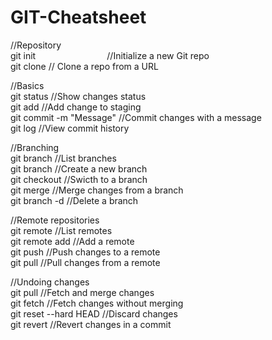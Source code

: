 # GIT-Cheatsheet
  
//Repository  
git init&nbsp;&nbsp;&nbsp;&nbsp;&nbsp;&nbsp;&nbsp;&nbsp;&nbsp;&nbsp;&nbsp;&nbsp;&nbsp;&nbsp;&nbsp;&nbsp;&nbsp;&nbsp;&nbsp;&nbsp;&nbsp;&nbsp;&nbsp;&nbsp;&nbsp;&nbsp;&nbsp;&nbsp;&nbsp;//Initialize a new Git repo  
git clone <repo-url>                 // Clone a repo from a URL   

//Basics  
git status                          //Show changes status   
git add <file>                      //Add change to staging   
git commit -m "Message"             //Commit changes with a message  
git log                             //View commit history  

//Branching  
git branch                          //List branches  
git branch <branch-name>            //Create a new branch  
git checkout <branch-name>          //Swicth to a branch  
git merge <branch-name>             //Merge changes from a branch  
git branch -d <branch-name>         //Delete a branch  

//Remote repositories  
git remote                          //List remotes  
git remote add <name> <url>         //Add a remote   
git push <remote> <branch>          //Push changes to a remote  
git pull <remote> <branch>          //Pull changes from a remote  

//Undoing changes  
git pull                            //Fetch and merge changes  
git fetch                           //Fetch changes without merging  
git reset --hard HEAD               //Discard changes  
git revert <commit-hash>            //Revert changes in a commit  
